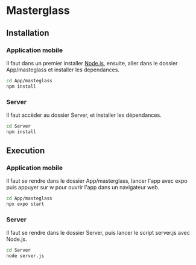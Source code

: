 # Masterglass

## Installation
### Application mobile
Il faut dans un premier installer [Node.js](https://nodejs.org/en/download), ensuite, aller dans le dossier App/masteglass et installer les dependances.

```sh
cd App/masteglass
npm install
```

### Server
Il faut accèder au dossier Server, et installer les dépendances.

```sh
cd Server
npm install
```



## Execution
### Application mobile
Il faut se rendre dans le dossier App/masterglass, lancer l'app avec expo puis appuyer sur w pour ouvrir l'app dans un navigateur web.

```sh
cd App/masteglass
npx expo start
```

### Server
Il faut se rendre dans le dossier Server, puis lancer le script server.js avec Node.js.

```sh
cd Server
node server.js
```
